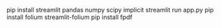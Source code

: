 pip install streamlit pandas numpy scipy implicit
streamlit run app.py
pip install folium streamlit-folium
pip install fpdf
